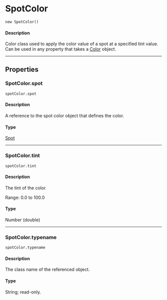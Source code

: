 # SpotColor

`new SpotColor()`

#### Description

Color class used to apply the color value of a spot at a specified tint value. Can be used in any property that takes a [Color](./Color.md) object.

---

## Properties

### SpotColor.spot

`spotColor.spot`

#### Description

A reference to the spot color object that defines the color.

#### Type

[Spot](./Spot.md)

---

### SpotColor.tint

`spotColor.tint`

#### Description

The tint of the color.

Range: 0.0 to 100.0

#### Type

Number (double)

---

### SpotColor.typename

`spotColor.typename`

#### Description

The class name of the referenced object.

#### Type

String; read-only.
